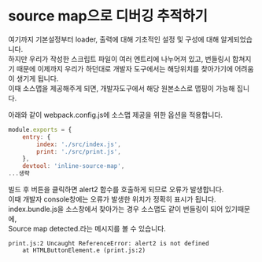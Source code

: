 # source map으로 디버깅 추적하기
여기까지 기본설정부터 loader, 출력에 대해 기초적인 설정 및 구성에 대해 알게되었습니다.  
하지만 우리가 작성한 스크립트 파일이 여러 엔트리에 나누어져 있고, 번들링시 합쳐지기 때문에 이제까지 우리가 하던대로 개발자 도구에서는 해당위치를 찾아가기에 어려움이 생기게 됩니다.  
이때 소스맵을 제공해주게 되면, 개발자도구에서 해당 원본소스로 맵핑이 가능해 집니다.

아래와 같이 webpack.config.js에 소스맵 제공을 위한 옵션을 적용합니다.
```javascript
module.exports = {
    entry: {
        index: './src/index.js',
        print: './src/print.js',
    },
    devtool: 'inline-source-map',
...생략
```
빌드 후 버튼을 클릭하면 alert2 함수를 호출하게 되므로 오류가 발생합니다.  
이때 개발자 console창에는 오류가 발생한 위치가 정확히 표시가 됩니다.  
index.bundle.js을 소스창에서 찾아가는 경우 소스맵도 같이 번들링이 되어 있기때문에,  
Source map detected.라는 메시지를 볼 수 있습니다.  
```
print.js:2 Uncaught ReferenceError: alert2 is not defined
    at HTMLButtonElement.e (print.js:2)
```